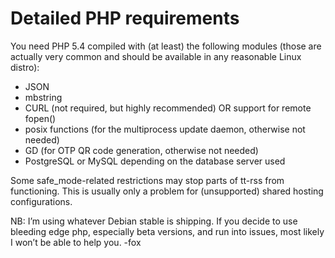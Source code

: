 Detailed PHP requirements
=========================

You need PHP 5.4 compiled with (at least) the following modules (those
are actually very common and should be available in any reasonable Linux distro):

-   JSON
-   mbstring
-   CURL (not required, but highly recommended) OR support for remote
    fopen()
-   posix functions (for the multiprocess update daemon, otherwise not
    needed)
-   GD (for OTP QR code generation, otherwise not needed)
-   PostgreSQL or MySQL depending on the database server used

Some safe\_mode-related restrictions may stop parts of tt-rss from
functioning. This is usually only a problem for (unsupported) shared
hosting configurations.

NB: I’m using whatever Debian stable is shipping. If you decide to use bleeding edge php, especially beta
versions, and run into issues, most likely I won’t be able to help you. -fox

